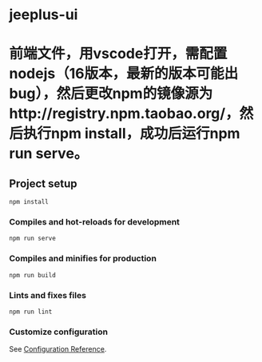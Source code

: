 # jeeplus-ui
# 前端文件，用vscode打开，需配置nodejs（16版本，最新的版本可能出bug），然后更改npm的镜像源为http://registry.npm.taobao.org/，然后执行npm install，成功后运行npm run serve。

## Project setup
```
npm install
```

### Compiles and hot-reloads for development
```
npm run serve
```

### Compiles and minifies for production
```
npm run build
```

### Lints and fixes files
```
npm run lint
```

### Customize configuration
See [Configuration Reference](https://cli.vuejs.org/config/).
